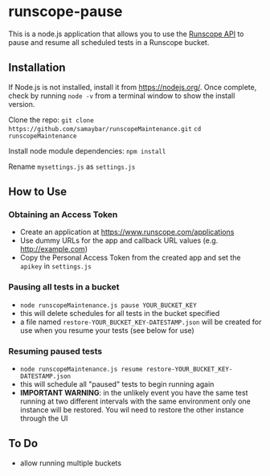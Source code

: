 # runscope-pause

This is a node.js application that allows you to use the [Runscope API](https://www.runscope.com/docs/api) to pause and resume all scheduled tests in a Runscope bucket.

## Installation
If Node.js is not installed, install it from https://nodejs.org/. Once complete, check by running ```node -v``` from a terminal window to show the install version.

Clone the repo:
`git clone https://github.com/samaybar/runscopeMaintenance.git`
`cd runscopeMaintenance`

Install node module dependencies:
`npm install`

Rename `mysettings.js` as `settings.js`

## How to Use

### Obtaining an Access Token

- Create an application at https://www.runscope.com/applications
- Use dummy URLs for the app and callback URL values (e.g. http://example.com)
- Copy the Personal Access Token from the created app and set the `apikey` in `settings.js`

### Pausing all tests in a bucket

- `node runscopeMaintenance.js pause YOUR_BUCKET_KEY`
- this will delete schedules for all tests in the bucket specified
- a file named `restore-YOUR_BUCKET_KEY-DATESTAMP.json` will be created for use when you resume your tests (see below for use)

### Resuming paused tests

- `node runscopeMaintenance.js resume restore-YOUR_BUCKET_KEY-DATESTAMP.json`
- this will schedule all "paused" tests to begin running again
- **IMPORTANT WARNING**: in the unlikely event you have the same test running at two different intervals with the same environment only one instance will be restored. You wil need to restore the other instance through the UI




## To Do
- allow running multiple buckets

